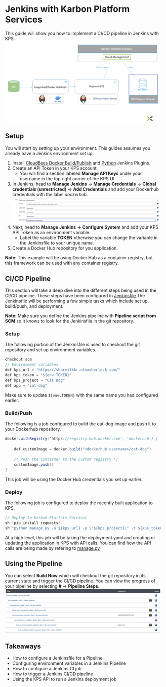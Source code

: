 # Jenkins with Karbon Platform Services

This guide will show you how to implement a CI/CD pipeline in Jenkins with KPS.
![Pipeline!](img/pipeline.png "CI/CD Pipeline")

## Setup

You will start by setting up your environment. This guides assumes you already have a Jenkins environment set up.

1. Install [CloudBees Docker Build/Publish](https://plugins.jenkins.io/docker-build-publish/) and [Python](https://plugins.jenkins.io/python/#documentation) Jenkins Plugins.
2. Create an API Token in your KPS account
    * You will find a section labeled **Manage API Keys** under your username in the top right corner of the KPS UI
3. In Jenkins, head to **Manage Jenkins** -> **Manage Credentials** -> **Global credentials (unrestricted)** -> **Add Credentials** and add your Dockerhub credentials with the label _dockerhub_.
![Dockerhub!](img/dockerhub.png "Dockerhub Credentials")
4. Next, head to **Manage Jenkins** -> **Configure System** and add your KPS API Token as an environment variable.
    * Label the variable **TOKEN** otherwise you can change the variable in the Jenkinsfile to your unique name.
5. Create a Docker Hub repository for you application.

**Note**: This example will be using Docker Hub as a container registry, but this framework can be used with any container registry.

## CI/CD Pipeline

This section will take a deep dive into the different steps being used in the CI/CD pipeline. These steps have been configured in [Jenkinsfile](Jenkinsfile).The Jenkinsfile 
will be performing a few simple tasks which include set up, build/push, and deployment.

**Note**: Make sure you define the Jenkins pipeline with **Pipeline script from SCM** so it knows to look for the Jenkinsfile in the git repository.

### Setup

The following portion of the Jenkinsfile is used to checkout the git repository and set up environment variables.
```java
checkout scm
// Environment variables 
def kps_url = "https://sharvilkkr.ntnxsherlock.com/"
def kps_token = "${env.TOKEN}"
def kps_project = "Cat Dog"
def app = "cat-dog"
```
Make sure to update `${env.TOKEN}` with the same name you had configured earlier.

### Build/Push

The following is a job configured to build the cat-dog image and push it to your Dockerhub repository.
```java
docker.withRegistry('https://registry.hub.docker.com', 'dockerhub') {

    def customImage = docker.build("<dockerhub username>/cat-dog")

    /* Push the container to the custom registry */
    customImage.push()
}
```
This job will be using the Docker Hub credentials you set up earlier.

### Deploy

The following job is configured to deploy the recently built application to KPS.
```java
// Deploy to Karbon Platform Services
sh 'pip install requests'
sh "python manage.py -u ${kps_url} -p \"${kps_project}\" -t ${kps_token} -a ${app}"
```
At a high level, this job will be taking the deployment yaml and creating or updating the application in KPS with API calls. You can 
find how the API calls are being made by refering to [manage.py](../manage.py)

## Using the Pipeline

You can select **Build Now** which will checkout the git repository in its current state and trigger the CI/CD pipeline. You can view 
the progress of your pipeline by selecting **#<build number>** -> **Pipeline Steps**.
![Jobs!](img/jobs.png "Pipeline Jobs")

## Takeaways

* How to configure a Jenkinsfile for a Pipeline
* Configuring environment variables in a Jenkins Pipeline
* How to configure a Jenkins CI job
* How to trigger a Jenkins CI/CD pipeline
* Using the KPS API to run a Jenkins deployment job